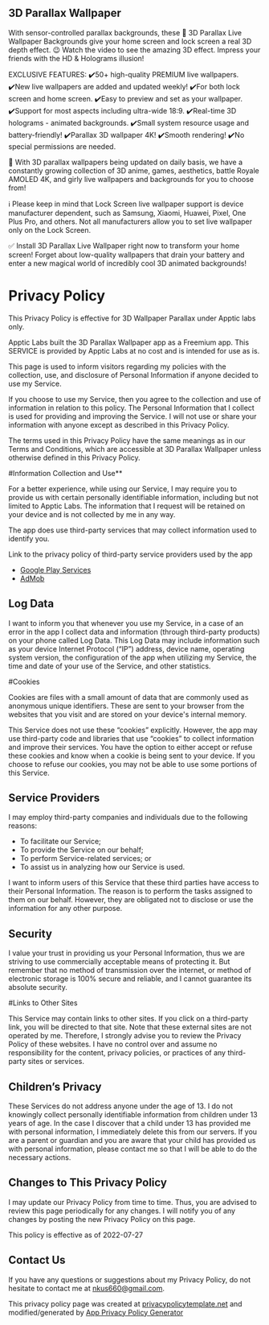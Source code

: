 ## 3D Parallax Wallpaper 

With sensor-controlled parallax backgrounds, these 💎 3D Parallax Live Wallpaper Backgrounds give your home screen and lock screen a real 3D depth effect. 😉 Watch the video to see the amazing 3D effect. Impress your friends with the HD & Holograms illusion!

EXCLUSIVE FEATURES:
✔️50+ high-quality PREMIUM live wallpapers.
✔️New live wallpapers are added and updated weekly!
✔️For both lock screen and home screen.
✔️Easy to preview and set as your wallpaper.
✔️Support for most aspects including ultra-wide 18:9.
✔️Real-time 3D holograms - animated backgrounds.
✔️Small system resource usage and battery-friendly!
✔️Parallax 3D wallpaper 4K!
✔️Smooth rendering!
 ✔️No special permissions are needed.


💎  With 3D parallax wallpapers being updated on daily basis, we have a constantly growing collection of 3D anime, games, aesthetics, battle Royale AMOLED 4K, and girly live wallpapers and backgrounds for you to choose from!

ℹ️ Please keep in mind that Lock Screen live wallpaper support is device manufacturer dependent, such as Samsung, Xiaomi, Huawei, Pixel, One Plus Pro, and others.
Not all manufacturers allow you to set live wallpaper only on the Lock Screen.

✅ Install 3D Parallax Live Wallpaper right now to transform your home screen! Forget about low-quality wallpapers that drain your battery and enter a new magical world of incredibly cool 3D animated backgrounds!

# Privacy Policy

This Privacy Policy is effective for 3D Wallpaper Parallax under Apptic labs only.


Apptic Labs built the 3D Parallax Wallpaper app as a Freemium app. This SERVICE is provided by Apptic Labs at no cost and is intended for use as is.

This page is used to inform visitors regarding my policies with the collection, use, and disclosure of Personal Information if anyone decided to use my Service.

If you choose to use my Service, then you agree to the collection and use of information in relation to this policy. The Personal Information that I collect is used for providing and improving the Service. I will not use or share your information with anyone except as described in this Privacy Policy.

The terms used in this Privacy Policy have the same meanings as in our Terms and Conditions, which are accessible at 3D Parallax Wallpaper unless otherwise defined in this Privacy Policy.

#Information Collection and Use**

For a better experience, while using our Service, I may require you to provide us with certain personally identifiable information, including but not limited to Apptic Labs. The information that I request will be retained on your device and is not collected by me in any way.

The app does use third-party services that may collect information used to identify you.

Link to the privacy policy of third-party service providers used by the app

*   [Google Play Services](https://www.google.com/policies/privacy/)
*   [AdMob](https://support.google.com/admob/answer/6128543?hl=en)

## Log Data

I want to inform you that whenever you use my Service, in a case of an error in the app I collect data and information (through third-party products) on your phone called Log Data. This Log Data may include information such as your device Internet Protocol (“IP”) address, device name, operating system version, the configuration of the app when utilizing my Service, the time and date of your use of the Service, and other statistics.

#Cookies

Cookies are files with a small amount of data that are commonly used as anonymous unique identifiers. These are sent to your browser from the websites that you visit and are stored on your device's internal memory.

This Service does not use these “cookies” explicitly. However, the app may use third-party code and libraries that use “cookies” to collect information and improve their services. You have the option to either accept or refuse these cookies and know when a cookie is being sent to your device. If you choose to refuse our cookies, you may not be able to use some portions of this Service.

## Service Providers

I may employ third-party companies and individuals due to the following reasons:

*   To facilitate our Service;
*   To provide the Service on our behalf;
*   To perform Service-related services; or
*   To assist us in analyzing how our Service is used.

I want to inform users of this Service that these third parties have access to their Personal Information. The reason is to perform the tasks assigned to them on our behalf. However, they are obligated not to disclose or use the information for any other purpose.

## Security

I value your trust in providing us your Personal Information, thus we are striving to use commercially acceptable means of protecting it. But remember that no method of transmission over the internet, or method of electronic storage is 100% secure and reliable, and I cannot guarantee its absolute security.

#Links to Other Sites

This Service may contain links to other sites. If you click on a third-party link, you will be directed to that site. Note that these external sites are not operated by me. Therefore, I strongly advise you to review the Privacy Policy of these websites. I have no control over and assume no responsibility for the content, privacy policies, or practices of any third-party sites or services.

## Children’s Privacy

These Services do not address anyone under the age of 13. I do not knowingly collect personally identifiable information from children under 13 years of age. In the case I discover that a child under 13 has provided me with personal information, I immediately delete this from our servers. If you are a parent or guardian and you are aware that your child has provided us with personal information, please contact me so that I will be able to do the necessary actions.

## Changes to This Privacy Policy

I may update our Privacy Policy from time to time. Thus, you are advised to review this page periodically for any changes. I will notify you of any changes by posting the new Privacy Policy on this page.

This policy is effective as of 2022-07-27

## Contact Us

If you have any questions or suggestions about my Privacy Policy, do not hesitate to contact me at nkus660@gmail.com.

This privacy policy page was created at [privacypolicytemplate.net](https://privacypolicytemplate.net) and modified/generated by [App Privacy Policy Generator](https://app-privacy-policy-generator.nisrulz.com/)
